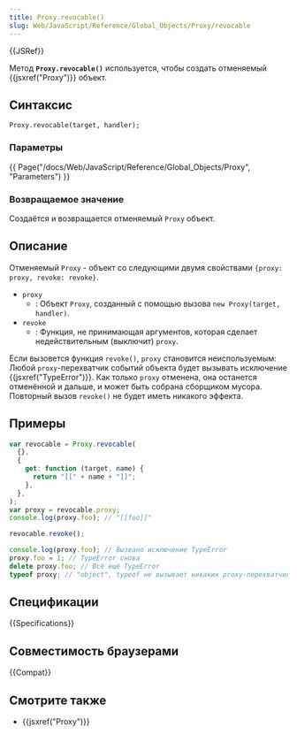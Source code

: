 ```yaml
---
title: Proxy.revocable()
slug: Web/JavaScript/Reference/Global_Objects/Proxy/revocable
---
```


{{JSRef}}

Метод **`Proxy.revocable()`** используется, чтобы создать отменяемый {{jsxref("Proxy")}} объект.

## Синтаксис

```
Proxy.revocable(target, handler);
```

### Параметры

{{ Page("/docs/Web/JavaScript/Reference/Global_Objects/Proxy", "Parameters") }}

### Возвращаемое значение

Создаётся и возвращается отменяемый `Proxy` объект.

## Описание

Отменяемый `Proxy` - объект со следующими двумя свойствами `{proxy: proxy, revoke: revoke}`.

- `proxy`
  - : Объект `Proxy`, созданный с помощью вызова `new Proxy(target, handler)`.
- `revoke`
  - : Функция, не принимающая аргументов, которая сделает недействительным (выключит) `proxy`.

Если вызовется функция `revoke()`, `proxy` становится неиспользуемым: Любой `proxy`-перехватчик событий объекта будет вызывать исключение {{jsxref("TypeError")}}. Как только `proxy` отменена, она останется отменённой и дальше, и может быть собрана сборщиком мусора. Повторный вызов `revoke()` не будет иметь никакого эффекта.

## Примеры

```js
var revocable = Proxy.revocable(
  {},
  {
    get: function (target, name) {
      return "[[" + name + "]]";
    },
  },
);
var proxy = revocable.proxy;
console.log(proxy.foo); // "[[foo]]"

revocable.revoke();

console.log(proxy.foo); // Вызвано исключение TypeError
proxy.foo = 1; // TypeError снова
delete proxy.foo; // Всё ещё TypeError
typeof proxy; // "object", typeof не вызывает никаких proxy-перехватчиков событий
```

## Спецификации

{{Specifications}}

## Совместимость браузерами

{{Compat}}

## Смотрите также

- {{jsxref("Proxy")}}

